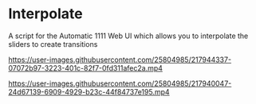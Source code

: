 # Interpolate
A script for the Automatic 1111 Web UI which allows you to interpolate the sliders to create transitions

https://user-images.githubusercontent.com/25804985/217944337-07072b97-3223-401c-82f7-0fd311afec2a.mp4

https://user-images.githubusercontent.com/25804985/217940047-24d67139-6909-4929-b23c-44f84737e195.mp4
